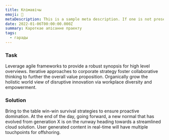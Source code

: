 ```yaml
---
title: Клімавічы
emoji: 🐝
metaDescription: This is a sample meta description. If one is not present in your page/project's front matter, the default metadata.desciption will be used instead.
date: 2022-01-06T00:00:00.000Z
summary: Кароткае апісанне праекту
tags:
  - гарады
---
```


### Task

Leverage agile frameworks to provide a robust synopsis for high level overviews. Iterative approaches to corporate strategy foster collaborative thinking to further the overall value proposition. Organically grow the holistic world view of disruptive innovation via workplace diversity and empowerment.

### Solution

Bring to the table win-win survival strategies to ensure proactive domination. At the end of the day, going forward, a new normal that has evolved from generation X is on the runway heading towards a streamlined cloud solution. User generated content in real-time will have multiple touchpoints for offshoring.
